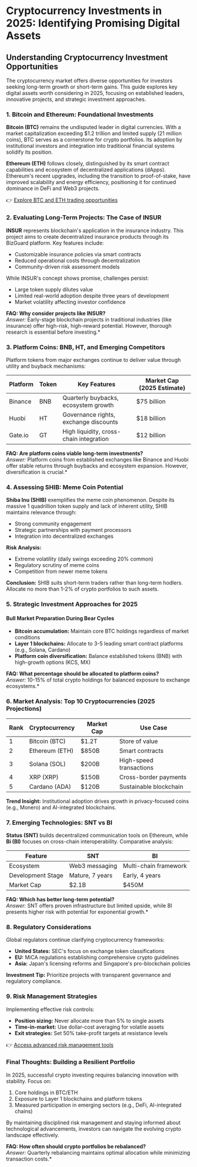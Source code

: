 # Cryptocurrency Investments in 2025: Identifying Promising Digital Assets  

## Understanding Cryptocurrency Investment Opportunities  

The cryptocurrency market offers diverse opportunities for investors seeking long-term growth or short-term gains. This guide explores key digital assets worth considering in 2025, focusing on established leaders, innovative projects, and strategic investment approaches.  

### 1. Bitcoin and Ethereum: Foundational Investments  

**Bitcoin (BTC)** remains the undisputed leader in digital currencies. With a market capitalization exceeding $1.2 trillion and limited supply (21 million coins), BTC serves as a cornerstone for crypto portfolios. Its adoption by institutional investors and integration into traditional financial systems solidify its position.  

**Ethereum (ETH)** follows closely, distinguished by its smart contract capabilities and ecosystem of decentralized applications (dApps). Ethereum's recent upgrades, including the transition to proof-of-stake, have improved scalability and energy efficiency, positioning it for continued dominance in DeFi and Web3 projects.  

👉 [Explore BTC and ETH trading opportunities](https://bit.ly/okx-bonus)  

### 2. Evaluating Long-Term Projects: The Case of INSUR  

**INSUR** represents blockchain's application in the insurance industry. This project aims to create decentralized insurance products through its BizGuard platform. Key features include:  
- Customizable insurance policies via smart contracts  
- Reduced operational costs through decentralization  
- Community-driven risk assessment models  

While INSUR's concept shows promise, challenges persist:  
- Large token supply dilutes value  
- Limited real-world adoption despite three years of development  
- Market volatility affecting investor confidence  

**FAQ: Why consider projects like INSUR?**  
*Answer:* Early-stage blockchain projects in traditional industries (like insurance) offer high-risk, high-reward potential. However, thorough research is essential before investing.*  

### 3. Platform Coins: BNB, HT, and Emerging Competitors  

Platform tokens from major exchanges continue to deliver value through utility and buyback mechanisms:  

| Platform | Token | Key Features | Market Cap (2025 Estimate) |  
|---------|-------|--------------|-----------------------------|  
| Binance | BNB   | Quarterly buybacks, ecosystem growth | $75 billion |  
| Huobi  | HT    | Governance rights, exchange discounts | $18 billion |  
| Gate.io | GT    | High liquidity, cross-chain integration | $12 billion |  

**FAQ: Are platform coins viable long-term investments?**  
*Answer:* Platform coins from established exchanges like Binance and Huobi offer stable returns through buybacks and ecosystem expansion. However, diversification is crucial.*  

### 4. Assessing SHIB: Meme Coin Potential  

**Shiba Inu (SHIB)** exemplifies the meme coin phenomenon. Despite its massive 1 quadrillion token supply and lack of inherent utility, SHIB maintains relevance through:  
- Strong community engagement  
- Strategic partnerships with payment processors  
- Integration into decentralized exchanges  

**Risk Analysis:**  
- Extreme volatility (daily swings exceeding 20% common)  
- Regulatory scrutiny of meme coins  
- Competition from newer meme tokens  

**Conclusion:** SHIB suits short-term traders rather than long-term hodlers. Allocate no more than 1-2% of crypto portfolios to such assets.  

### 5. Strategic Investment Approaches for 2025  

#### Bull Market Preparation During Bear Cycles  
- **Bitcoin accumulation:** Maintain core BTC holdings regardless of market conditions  
- **Layer 1 blockchains:** Allocate to 3-5 leading smart contract platforms (e.g., Solana, Cardano)  
- **Platform coin diversification:** Balance established tokens (BNB) with high-growth options (KCS, MX)  

**FAQ: What percentage should be allocated to platform coins?**  
*Answer:* 10-15% of total crypto holdings for balanced exposure to exchange ecosystems.*  

### 6. Market Analysis: Top 10 Cryptocurrencies (2025 Projections)  

| Rank | Cryptocurrency | Market Cap | Use Case |  
|------|----------------|------------|----------|  
| 1    | Bitcoin (BTC)  | $1.2T      | Store of value |  
| 2    | Ethereum (ETH) | $850B      | Smart contracts |  
| 3    | Solana (SOL)   | $200B      | High-speed transactions |  
| 4    | XRP (XRP)      | $150B      | Cross-border payments |  
| 5    | Cardano (ADA)  | $120B      | Sustainable blockchain |  

**Trend Insight:** Institutional adoption drives growth in privacy-focused coins (e.g., Monero) and AI-integrated blockchains.  

### 7. Emerging Technologies: SNT vs BI  

**Status (SNT)** builds decentralized communication tools on Ethereum, while **Bi (BI)** focuses on cross-chain interoperability. Comparative analysis:  

| Feature          | SNT                          | BI                           |  
|------------------|------------------------------|------------------------------|  
| Ecosystem        | Web3 messaging                 | Multi-chain framework        |  
| Development Stage| Mature, 7 years                | Early, 4 years               |  
| Market Cap       | $2.1B                        | $450M                        |  

**FAQ: Which has better long-term potential?**  
*Answer:* SNT offers proven infrastructure but limited upside, while BI presents higher risk with potential for exponential growth.*  

### 8. Regulatory Considerations  

Global regulators continue clarifying cryptocurrency frameworks:  
- **United States:** SEC's focus on exchange token classifications  
- **EU:** MiCA regulations establishing comprehensive crypto guidelines  
- **Asia:** Japan's licensing reforms and Singapore's pro-blockchain policies  

**Investment Tip:** Prioritize projects with transparent governance and regulatory compliance.  

### 9. Risk Management Strategies  

Implementing effective risk controls:  
- **Position sizing:** Never allocate more than 5% to single assets  
- **Time-in-market:** Use dollar-cost averaging for volatile assets  
- **Exit strategies:** Set 50% take-profit targets at resistance levels  

👉 [Access advanced risk management tools](https://bit.ly/okx-bonus)  

### Final Thoughts: Building a Resilient Portfolio  

In 2025, successful crypto investing requires balancing innovation with stability. Focus on:  
1. Core holdings in BTC/ETH  
2. Exposure to Layer 1 blockchains and platform tokens  
3. Measured participation in emerging sectors (e.g., DeFi, AI-integrated chains)  

By maintaining disciplined risk management and staying informed about technological advancements, investors can navigate the evolving crypto landscape effectively.  

**FAQ: How often should crypto portfolios be rebalanced?**  
*Answer:* Quarterly rebalancing maintains optimal allocation while minimizing transaction costs.*